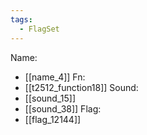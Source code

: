 ```yaml
---
tags:
  - FlagSet
---
```

Name:
- [[name_4]]
Fn:
- [[t2512_function18]]
Sound:
- [[sound_15]]
- [[sound_38]]
Flag:
- [[flag_12144]]
